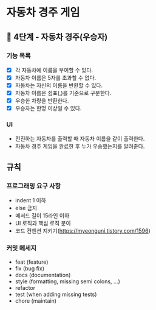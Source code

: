# 자동차 경주 게임
## 🚀 4단계 - 자동차 경주(우승자)

### 기능 목록
- [x] 각 자동차에 이름을 부여할 수 있다.
- [x] 자동차 이름은 5자를 초과할 수 없다.
- [x] 자동차는 자신의 이름을 반환할 수 있다.
- [x] 자동차 이름은 쉼표(,)를 기준으로 구분한다.
- [x] 우승한 차량을 반환한다.
- [x] 우승자는 한명 이상일 수 있다.

### UI
- 전진하는 자동차를 출력할 때 자동차 이름을 같이 출력한다.
- 자동차 경주 게임을 완료한 후 누가 우승했는지를 알려준다.


## 규칙

### 프로그래밍 요구 사항
- indent 1 이하
- else 금지
- 메서드 길이 15라인 이하
- UI 로직과 핵심 로직 분이
- 코드 컨벤션 지키기(https://myeonguni.tistory.com/1596)


### 커밋 메세지
- feat (feature)
- fix (bug fix)
- docs (documentation)
- style (formatting, missing semi colons, …)
- refactor 
- test (when adding missing tests)
- chore (maintain)